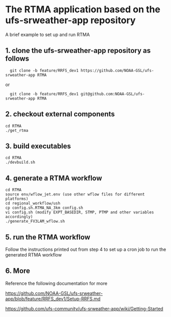 # The RTMA application based on the ufs-srweather-app repository

A brief example to set up and run RTMA

## 1. clone the ufs-srweather-app repository as follows

```
  git clone -b feature/RRFS_dev1 https://github.com/NOAA-GSL/ufs-srweather-app RTMA
```
or
```
  git clone -b feature/RRFS_dev1 git@github.com:NOAA-GSL/ufs-srweather-app RTMA
  ```

## 2. checkout external components
```
cd RTMA
./get_rtma
```

## 3. build executables
```
cd RTMA
./devbuild.sh 
```

## 4. generate a RTMA workflow
```
cd RTMA
source env/wflow_jet.env (use other wflow files for different platforms)
cd regional_workflow/ush
cp config.sh.RTMA_NA_3km config.sh
vi config.sh (modify EXPT_BASEDIR, STMP, PTMP and other variables accordingly)
./generate_FV3LAM_wflow.sh
```

## 5. run the RTMA workflow

Follow the instructions printed out from step 4 to set up a cron job to run the generated RTMA workflow

## 6. More
Reference the following documentation for more

https://github.com/NOAA-GSL/ufs-srweather-app/blob/feature/RRFS_dev1/Setup-RRFS.md

https://github.com/ufs-community/ufs-srweather-app/wiki/Getting-Started


